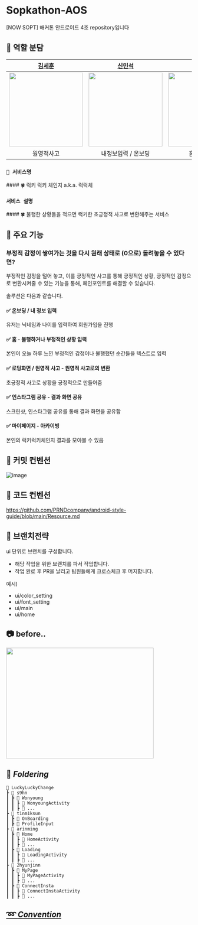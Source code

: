 # Sopkathon-AOS
[NOW SOPT] 해커톤 안드로이드 4조 repository입니다

## 👋 역할 분담
|                                                    [김세훈](https://github.com/s9hn)                                                     |                                                 [신민석](https://github.com/t1nm1ksun)                                                  |                                                  [김아린](https://github.com/arinming)                                                  |                                                 [이현진](https://github.com/2hyunjinn)                                                  |
|:-------------------------------------------------------------------------------------------------------------------------------------:|:------------------------------------------------------------------------------------------------------------------------------------:|:------------------------------------------------------------------------------------------------------------------------------------:|:------------------------------------------------------------------------------------------------------------------------------------:|
| <img src="https://github.com/2hyunjinn/2hyunjinn/assets/95455569/1bdb4be5-6a96-4b0d-83e6-01d7306cc490" width="200px"  height="200dp"> | <img src="https://github.com/2hyunjinn/2hyunjinn/assets/95455569/891fee17-df02-4286-a161-5969958572d3" width="200px" height="200dp"> | <img src="https://github.com/2hyunjinn/2hyunjinn/assets/95455569/16e9e238-4f1e-45d5-b360-f788806fd1d5" width="200px" height="200dp"> | <img src="https://github.com/2hyunjinn/2hyunjinn/assets/95455569/6b6a33a0-d215-4b7c-a519-0c0958cd6473" width="200px" height="200dp"> |
|                                                                 원영적사고                                                                 |                                                             내정보입력 / 온보딩                                                              |                                                               홈 / 로딩화면                                                               |                                                            인스타캡쳐 / 마이페이지                                                             | 

### **`👋 서비스명`**

<aside>
#### 🍀 럭키 럭키 체인지 a.k.a. 럭럭체

</aside>

### **`서비스 설명`**

<aside>
#### 🍀 불행한 상황들을 적으면 럭키한 초긍정적 사고로 변환해주는 서비스

</aside>


## 👋 주요 기능
### 부정적 감정이 쌓여가는 것을 다시 원래 상태로 (0으로) 돌려놓을 수 있다면?
부정적인 감정을 털어 놓고, 이를 긍정적인 사고를 통해 긍정적인 상황, 긍정적인 감정으로 변환시켜줄 수 있는 기능을 통해, 페인포인트를 해결할 수 있습니다.

솔루션은 다음과 같습니다.

#### ✅ 온보딩 / 내 정보 입력
유저는 닉네임과 나이를 입력하여 회원가입을 진행
#### ✅ 홈 - 불행하거나 부정적인 상황 입력
본인이 오늘 하루 느낀 부정적인 감정이나 불행했던 순간들을 텍스트로 입력
#### ✅ 로딩화면 / 원영적 사고 - 원영적 사고로의 변환
초긍정적 사고로 상황을 긍정적으로 만들어줌
#### ✅ 인스타그램 공유 - 결과 화면 공유
스크린샷, 인스타그램 공유를 통해 결과 화면을 공유함
#### ✅ 마이페이지 - 아카이빙
본인의 럭키럭키체인지 결과를 모아볼 수 있음


## 👋 커밋 컨벤션
![image](https://github.com/2hyunjinn/2hyunjinn/assets/95455569/b7bf23fb-7b95-48c2-a9d9-d6d69dea9d02)

## 👋 코드 컨벤션
https://github.com/PRNDcompany/android-style-guide/blob/main/Resource.md


## 👋 브랜치전략

ui 단위로 브랜치를 구성합니다.

- 해당 작업을 위한 브랜치를 파서 작업합니다.
- 작업 완료 후 PR을 날리고 팀원들에게 크로스체크 후 머지합니다.

예시)

- ui/color_setting
- ui/font_setting
- ui/main
- ui/home

## 📷 **before..**
<img src="https://github.com/2hyunjinn/2hyunjinn/assets/95455569/0377ceeb-0097-4ec7-9dc6-af7dcc30105f" width="400px" height="300dp">


## 📁 *****Foldering*****
```
📂 LuckyLuckyChange
┣ 📂 s9hn
┃ ┣ 📂 Wonyoung
┃ ┃ ┣ 📂 WonyoungActivity
┃ ┃ ┣ 📂 ...
┣ 📂 t1nm1ksun
┃ ┣ 📂 OnBoarding
┃ ┣ 📂 ProfileInput
┣ 📂 arinming
┃ ┣ 📂 Home
┃ ┃ ┣ 📂 HomeActivity
┃ ┃ ┣ 📂 ...
┃ ┣ 📂 Loading
┃ ┃ ┣ 📂 LoadingActivity
┃ ┃ ┣ 📂 ...
┣ 📂 2hyunjinn
┃ ┣ 📂 MyPage
┃ ┃ ┣ 📂 MyPageActivity
┃ ┃ ┣ 📂 ...
┃ ┣ 📂 ConnectInsta
┃ ┃ ┣ 📂 ConnectInstaActivity
┃ ┃ ┣ 📂 ...
```

## [➿ *****Convention*****]( https://www.notion.so/NOW-SOPT-4-Android-c06a6fc7ba6d4fe48aa4773e1ced8ca6 )

